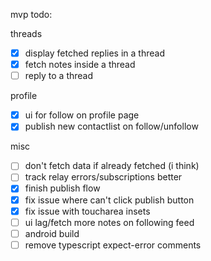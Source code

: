 mvp todo:

threads

- [x] display fetched replies in a thread
- [x] fetch notes inside a thread
- [ ] reply to a thread

profile

- [x] ui for follow on profile page
- [x] publish new contactlist on follow/unfollow

misc

- [ ] don't fetch data if already fetched (i think)
- [ ] track relay errors/subscriptions better
- [x] finish publish flow
- [x] fix issue where can't click publish button
- [x] fix issue with toucharea insets
- [ ] ui lag/fetch more notes on following feed
- [ ] android build
- [ ] remove typescript expect-error comments
